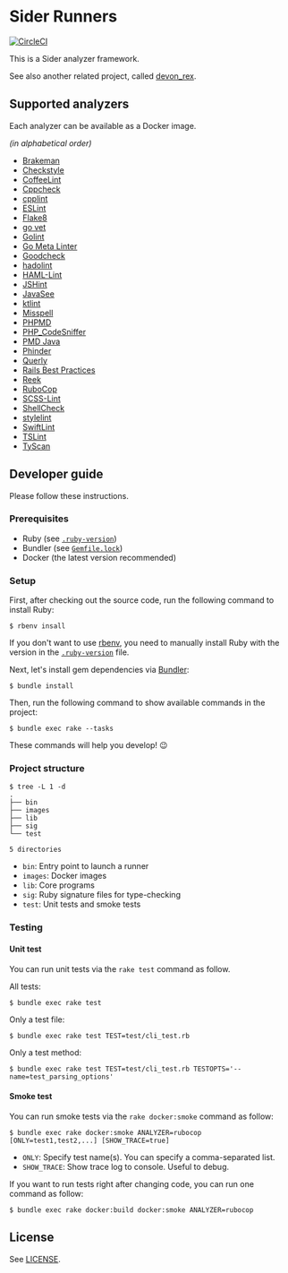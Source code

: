 # Sider Runners

[![CircleCI](https://circleci.com/gh/sider/runners.svg?style=svg)](https://circleci.com/gh/sider/runners)

This is a Sider analyzer framework.

See also another related project, called [devon_rex](https://github.com/sider/devon_rex).

## Supported analyzers

Each analyzer can be available as a Docker image.

*(in alphabetical order)*

- [Brakeman](https://hub.docker.com/r/sider/runner_brakeman)
- [Checkstyle](https://hub.docker.com/r/sider/runner_checkstyle)
- [CoffeeLint](https://hub.docker.com/r/sider/runner_coffeelint)
- [Cppcheck](https://hub.docker.com/r/sider/runner_cppcheck)
- [cpplint](https://hub.docker.com/r/sider/runner_cpplint)
- [ESLint](https://hub.docker.com/r/sider/runner_eslint)
- [Flake8](https://hub.docker.com/r/sider/runner_flake8)
- [go vet](https://hub.docker.com/r/sider/runner_go_vet)
- [Golint](https://hub.docker.com/r/sider/runner_golint)
- [Go Meta Linter](https://hub.docker.com/r/sider/runner_gometalinter)
- [Goodcheck](https://hub.docker.com/r/sider/runner_goodcheck)
- [hadolint](https://hub.docker.com/r/sider/runner_hadolint)
- [HAML-Lint](https://hub.docker.com/r/sider/runner_haml_lint)
- [JSHint](https://hub.docker.com/r/sider/runner_jshint)
- [JavaSee](https://hub.docker.com/r/sider/runner_javasee)
- [ktlint](https://hub.docker.com/r/sider/runner_ktlint)
- [Misspell](https://hub.docker.com/r/sider/runner_misspell)
- [PHPMD](https://hub.docker.com/r/sider/runner_phpmd)
- [PHP_CodeSniffer](https://hub.docker.com/r/sider/runner_code_sniffer)
- [PMD Java](https://hub.docker.com/r/sider/runner_pmd_java)
- [Phinder](https://hub.docker.com/r/sider/runner_phinder)
- [Querly](https://hub.docker.com/r/sider/runner_querly)
- [Rails Best Practices](https://hub.docker.com/r/sider/runner_rails_best_practices)
- [Reek](https://hub.docker.com/r/sider/runner_reek)
- [RuboCop](https://hub.docker.com/r/sider/runner_rubocop)
- [SCSS-Lint](https://hub.docker.com/r/sider/runner_scss_lint)
- [ShellCheck](https://hub.docker.com/r/sider/runner_shellcheck)
- [stylelint](https://hub.docker.com/r/sider/runner_stylelint)
- [SwiftLint](https://hub.docker.com/r/sider/runner_swiftlint)
- [TSLint](https://hub.docker.com/r/sider/runner_tslint)
- [TyScan](https://hub.docker.com/r/sider/runner_tyscan)

## Developer guide

Please follow these instructions.

### Prerequisites

- Ruby (see [`.ruby-version`](.ruby-version))
- Bundler (see [`Gemfile.lock`](Gemfile.lock))
- Docker (the latest version recommended)

### Setup

First, after checking out the source code, run the following command to install Ruby:

```shell
$ rbenv insall
```

If you don't want to use [rbenv](https://github.com/rbenv/rbenv), you need to manually install Ruby with the version in the [`.ruby-version`](.ruby-version) file.

Next, let's install gem dependencies via [Bundler](https://bundler.io):

```shell
$ bundle install
```

Then, run the following command to show available commands in the project:

```shell
$ bundle exec rake --tasks
```

These commands will help you develop! :wink:

### Project structure

```shell
$ tree -L 1 -d
.
├── bin
├── images
├── lib
├── sig
└── test

5 directories
```

- `bin`: Entry point to launch a runner
- `images`: Docker images
- `lib`: Core programs
- `sig`: Ruby signature files for type-checking
- `test`: Unit tests and smoke tests

### Testing

#### Unit test

You can run unit tests via the `rake test` command as follow.

All tests:

```shell
$ bundle exec rake test
```

Only a test file:

```shell
$ bundle exec rake test TEST=test/cli_test.rb
```

Only a test method:

```shell
$ bundle exec rake test TEST=test/cli_test.rb TESTOPTS='--name=test_parsing_options'
```

#### Smoke test

You can run smoke tests via the `rake docker:smoke` command as follow:

```shell
$ bundle exec rake docker:smoke ANALYZER=rubocop [ONLY=test1,test2,...] [SHOW_TRACE=true]
```

- `ONLY`: Specify test name(s). You can specify a comma-separated list.
- `SHOW_TRACE`: Show trace log to console. Useful to debug.

If you want to run tests right after changing code, you can run one command as follow:

```shell
$ bundle exec rake docker:build docker:smoke ANALYZER=rubocop
```

## License

See [LICENSE](LICENSE).
